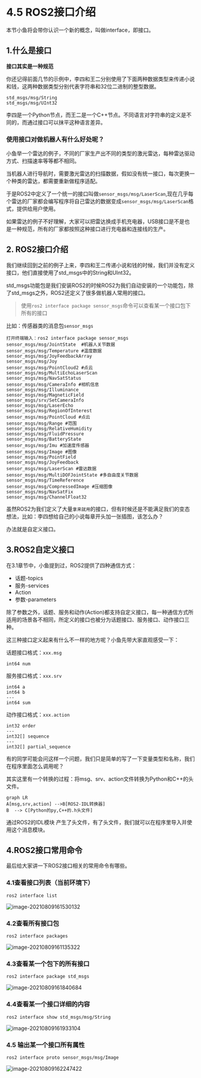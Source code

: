 # 4.5 ROS2接口介绍

本节小鱼将会带你认识一个新的概念，叫做interface，即接口。

## 1.什么是接口

**接口其实是一种规范**

你还记得前面几节的示例中，李四和王二分别使用了下面两种数据类型来传递小说和钱，这两种数据类型分别代表字符串和32位二进制的整型数据。

```
std_msgs/msg/String
std_msgs/msg/UInt32
```

李四是一个Python节点，而王二是一个C++节点。不同语言对字符串的定义是不同的，而通过接口可以抹平这种语言差异。

### 使用接口对做机器人有什么好处呢？

小鱼举一个雷达的例子，不同的厂家生产出不同的类型的激光雷达，每种雷达驱动方式、扫描速率等等都不相同。

当机器人进行导航时，需要激光雷达的扫描数据，假如没有统一接口，每次更换一个种类的雷达，都需要重新做程序适配。

于是ROS2中定义了一个统一的接口叫做`sensor_msgs/msg/LaserScan`,现在几乎每个雷达的厂家都会编写程序将自己雷达的数据变成`sensor_msgs/msg/LaserScan`格式，提供给用户使用。

如果雷达的例子不好理解，大家可以把雷达换成手机充电器，USB接口是不是也是一种规范，所有的厂家都按照这种接口进行充电器和连接线的生产。







## 2. ROS2接口介绍

我们继续回到之前的例子上来，李四和王二传递小说和钱的时候，我们并没有定义接口，他们直接使用了std_msgs中的String和UInt32。

std_msgs功能包是我们安装ROS2的时候ROS2为我们自动安装的一个功能包，除了std_msgs之外，ROS2还定义了很多做机器人常用的接口。

> 使用`ros2 interface package sensor_msgs`命令可以查看某一个接口包下所有的接口

比如：传感器类的消息包`sensor_msgs`

```
打开终端输入：ros2 interface package sensor_msgs
sensor_msgs/msg/JointState  #机器人关节数据
sensor_msgs/msg/Temperature #温度数据
sensor_msgs/msg/JoyFeedbackArray 
sensor_msgs/msg/Joy
sensor_msgs/msg/PointCloud2 #点云
sensor_msgs/msg/MultiEchoLaserScan 
sensor_msgs/msg/NavSatStatus 
sensor_msgs/msg/CameraInfo #相机信息
sensor_msgs/msg/Illuminance 
sensor_msgs/msg/MagneticField
sensor_msgs/srv/SetCameraInfo
sensor_msgs/msg/LaserEcho 
sensor_msgs/msg/RegionOfInterest
sensor_msgs/msg/PointCloud #点云
sensor_msgs/msg/Range #范围
sensor_msgs/msg/RelativeHumidity
sensor_msgs/msg/FluidPressure
sensor_msgs/msg/BatteryState
sensor_msgs/msg/Imu #加速度传感器
sensor_msgs/msg/Image #图像
sensor_msgs/msg/PointField
sensor_msgs/msg/JoyFeedback
sensor_msgs/msg/LaserScan #雷达数据
sensor_msgs/msg/MultiDOFJointState #多自由度关节数据
sensor_msgs/msg/TimeReference 
sensor_msgs/msg/CompressedImage #压缩图像
sensor_msgs/msg/NavSatFix 
sensor_msgs/msg/ChannelFloat32
```

虽然ROS2为我们定义了大量`拿来就用`的接口，但有时候还是不能满足我们的变态想法，比如：李四想给自己的小说每章开头加一张插图，该怎么办？

办法就是自定义接口。





## 3.ROS2自定义接口

在3.1章节中，小鱼提到过，ROS2提供了四种通信方式：

- 话题-topics
- 服务-services
- Action
- 参数-parameters

除了参数之外，话题、服务和动作(Action)都支持自定义接口，每一种通信方式所适用的场景各不相同，所定义的接口也被分为话题接口、服务接口、动作接口三种。

这三种接口定义起来有什么不一样的地方呢？小鱼先带大家直观感受一下：

话题接口格式：`xxx.msg`

```
int64 num
```

服务接口格式：`xxx.srv`

```
int64 a
int64 b
---
int64 sum
```

动作接口格式：`xxx.action`

```
int32 order
---
int32[] sequence
---
int32[] partial_sequence
```

有的同学可能会问这样一个问题，我们只是简单的写了一下变量类型和名称，我们在程序里面怎么调用呢？

其实这里有一个转换的过程：将msg、srv、action文件转换为Python和C++的头文件。

```mermaid
graph LR
A[msg,srv,action] -->B[ROS2-IDL转换器]
B  --> C[Python的py,C++的.h头文件]
```

通过ROS2的IDL模块 产生了头文件，有了头文件，我们就可以在程序里导入并使用这个消息模块。





## 4.ROS2接口常用命令

最后给大家讲一下ROS2接口相关的常用命令有哪些。

### 4.1查看接口列表（当前环境下）

```
ros2 interface list
```

![image-20210809161530132](4.5ROS2通信接口介绍/imgs/image-20210809161530132.png)

### 4.2查看所有接口包

```
ros2 interface packages 
```

![image-20210809161135322](4.5ROS2通信接口介绍/imgs/image-20210809161135322.png)

### 4.3查看某一个包下的所有接口

```
ros2 interface package std_msgs
```

![image-20210809161840684](4.5ROS2通信接口介绍/imgs/image-20210809161840684.png)



### 4.4查看某一个接口详细的内容

```
ros2 interface show std_msgs/msg/String
```

![image-20210809161933104](4.5ROS2通信接口介绍/imgs/image-20210809161933104.png)

### 4.5 输出某一个接口所有属性

```
ros2 interface proto sensor_msgs/msg/Image
```

![image-20210809162247422](4.5ROS2通信接口介绍/imgs/image-20210809162247422.png)

